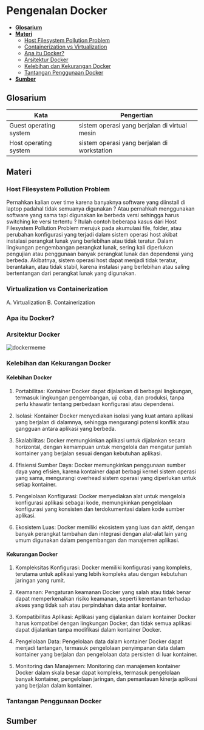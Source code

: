 # **Pengenalan Docker**
- [**Glosarium**](#glosarium)
- [**Materi**](#materi)
  - [Host Filesystem Pollution Problem](#️host-filesystem-pollution-problem)
  - [Containerization vs Virtualization](#containerization-vs-virtualization)
  - [Apa itu Docker?](#apa-itu-docker?)
  - [Arsitektur Docker](#arsitektur-docker)
  - [Kelebihan dan Kekurangan Docker](#kelebihan-dan-kekurangan-docker)
  - [Tantangan Penggunaan Docker](#tantangan-penggunaan-docker)
- [**Sumber**](#sumber)

## Glosarium
| Kata | Pengertian |
| -------- | -------- |
| Guest operating system  | sistem operasi yang berjalan di virtual mesin  |
| Host operating system  | sistem operasi yang berjalan di workstation  |

## Materi

### Host Filesystem Pollution Problem
Pernahkan kalian over time karena banyaknya software yang diinstall di laptop padahal tidak semuanya digunakan ? Atau pernahkah menggunakan software yang sama tapi digunakan ke berbeda versi sehingga harus switching ke versi tertentu ? Itulah contoh beberapa kasus dari Host Filesystem Pollution Problem merujuk pada akumulasi file, folder, atau perubahan konfigurasi yang terjadi dalam sistem operasi host akibat instalasi perangkat lunak yang berlebihan atau tidak teratur. Dalam lingkungan pengembangan perangkat lunak, sering kali diperlukan pengujian atau penggunaan banyak perangkat lunak dan dependensi yang berbeda. Akibatnya, sistem operasi host dapat menjadi tidak teratur, berantakan, atau tidak stabil, karena instalasi yang berlebihan atau saling bertentangan dari perangkat lunak yang digunakan.

### Virtualization vs Containerization
A. Virtualization
B. Containerization 


### Apa itu Docker?

### Arsitektur Docker

![dockermeme](https://user-images.githubusercontent.com/11045113/151545292-42eb0377-297e-4cfc-a02b-00a44bee3316.jpg)

### Kelebihan dan Kekurangan Docker
#### Kelebihan Docker
1. Portabilitas: Kontainer Docker dapat dijalankan di berbagai lingkungan, termasuk lingkungan pengembangan, uji coba, dan produksi, tanpa perlu khawatir tentang perbedaan konfigurasi atau dependensi.

2. Isolasi: Kontainer Docker menyediakan isolasi yang kuat antara aplikasi yang berjalan di dalamnya, sehingga mengurangi potensi konflik atau gangguan antara aplikasi yang berbeda.

3. Skalabilitas: Docker memungkinkan aplikasi untuk dijalankan secara horizontal, dengan kemampuan untuk mengelola dan mengatur jumlah kontainer yang berjalan sesuai dengan kebutuhan aplikasi.

4. Efisiensi Sumber Daya: Docker memungkinkan penggunaan sumber daya yang efisien, karena kontainer dapat berbagi kernel sistem operasi yang sama, mengurangi overhead sistem operasi yang diperlukan untuk setiap kontainer.

5. Pengelolaan Konfigurasi: Docker menyediakan alat untuk mengelola konfigurasi aplikasi sebagai kode, memungkinkan pengelolaan konfigurasi yang konsisten dan terdokumentasi dalam kode sumber aplikasi.

6. Ekosistem Luas: Docker memiliki ekosistem yang luas dan aktif, dengan banyak perangkat tambahan dan integrasi dengan alat-alat lain yang umum digunakan dalam pengembangan dan manajemen aplikasi.

#### Kekurangan Docker
1. Kompleksitas Konfigurasi: Docker memiliki konfigurasi yang kompleks, terutama untuk aplikasi yang lebih kompleks atau dengan kebutuhan jaringan yang rumit.

2. Keamanan: Pengaturan keamanan Docker yang salah atau tidak benar dapat memperkenalkan risiko keamanan, seperti kerentanan terhadap akses yang tidak sah atau perpindahan data antar kontainer.

3. Kompatibilitas Aplikasi: Aplikasi yang dijalankan dalam kontainer Docker harus kompatibel dengan lingkungan Docker, dan tidak semua aplikasi dapat dijalankan tanpa modifikasi dalam kontainer Docker.

4. Pengelolaan Data: Pengelolaan data dalam kontainer Docker dapat menjadi tantangan, termasuk pengelolaan penyimpanan data dalam kontainer yang berjalan dan pengelolaan data persisten di luar kontainer.

5. Monitoring dan Manajemen: Monitoring dan manajemen kontainer Docker dalam skala besar dapat kompleks, termasuk pengelolaan banyak kontainer, pengelolaan jaringan, dan pemantauan kinerja aplikasi yang berjalan dalam kontainer.

### Tantangan Penggunaan Docker


## Sumber

